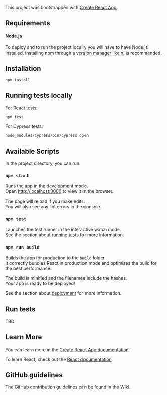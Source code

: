 This project was bootstrapped with [Create React App](https://github.com/facebook/create-react-app).

## Requirements

#### Node.js

To deploy and to run the project locally you will have to have Node.js installed. Installing npm through a [version manager like n](https://github.com/tj/n), is recommended.

## Installation
```
npm install
```
## Running tests locally
For React tests:
```
npm test
```
For Cypress tests:
```
node_modules/cypress/bin/cypress open
```
## Available Scripts

In the project directory, you can run:

### `npm start`

Runs the app in the development mode.<br />
Open [http://localhost:3000](http://localhost:3000) to view it in the browser.

The page will reload if you make edits.<br />
You will also see any lint errors in the console.

### `npm test`

Launches the test runner in the interactive watch mode.<br />
See the section about [running tests](https://facebook.github.io/create-react-app/docs/running-tests) for more information.

### `npm run build`

Builds the app for production to the `build` folder.<br />
It correctly bundles React in production mode and optimizes the build for the best performance.

The build is minified and the filenames include the hashes.<br />
Your app is ready to be deployed!

See the section about [deployment](https://facebook.github.io/create-react-app/docs/deployment) for more information.

## Run tests
TBD

## Learn More

You can learn more in the [Create React App documentation](https://facebook.github.io/create-react-app/docs/getting-started).

To learn React, check out the [React documentation](https://reactjs.org/).

## GitHub guidelines
The GitHub contribution guidelines can be found in the Wiki.
